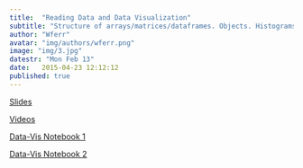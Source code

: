 ```yaml
---
title:  "Reading Data and Data Visualization"
subtitle: "Structure of arrays/matrices/dataframes. Objects. Histograms and missing value imputation. Summary statistics. Data visualization."
author: "Wferr"
avatar: "img/authors/wferr.png"
image: "img/3.jpg"
datestr: "Mon Feb 13"
date:   2015-04-23 12:12:12
published: true
---
```


[Slides](https://docs.google.com/presentation/d/1WWNmpZdYLLtIjLW11Aswuj0_5Pf0CL2J6-rT2Fc0aGc/edit#slide=id.g1c95f0019c_0_1)

[Videos](https://youtu.be/nq5RLYvOwFg)

[Data-Vis Notebook 1](https://github.com/kaggledecal/sp17/blob/master/day03/data_vis.ipynb)

[Data-Vis Notebook 2](https://github.com/kaggledecal/sp17/blob/master/day03/visualization.ipynb)
